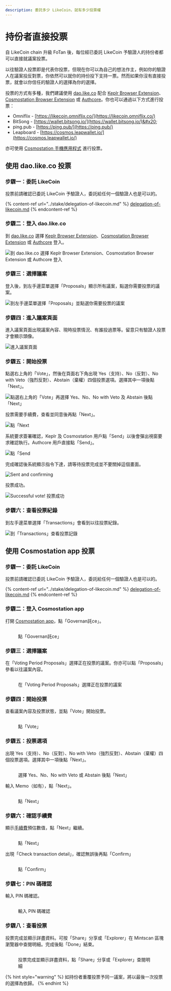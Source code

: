 ```yaml
---
description: 委託多少 LikeCoin，就有多少投票權
---
```


# 持份者直接投票

自 LikeCoin chain 升級 FoTan 後，每位經已委託 LikeCoin 予驗證人的持份者都可以直接就議案投票。

以往驗證人投票即是代表你投票，但現在你可以為自己的想法作主，例如你的驗證人在議案投反對票，你依然可以就你的持份投下支持一票。然而如果你沒有直接投票，就會以你信任的驗證人的選擇為你的選擇。

投票的方式有多種，我們建議使用 [dao.like.co](https://dao.like.co/) 配合 [Keplr Browser Extension](../wallet/keplr/)、[Cosmostation Browser Extension](../wallet/cosmostation/) 或 [Authcore](../../user-guide/liker-id/register/)。你也可以通過以下方式進行投票：

* Omniflix - [https://likecoin.omniflix.co/](https://likecoin.omniflix.co/)
* BitSong - [https://wallet.bitsong.io/](https://wallet.bitsong.io/)&#x20;
* ping.pub - [https://ping.pub/](https://ping.pub/)
* Leapboard - [https://cosmos.leapwallet.io/](https://cosmos.leapwallet.io/)

亦可使用 [Cosmostation 手機應用程式](../wallet/cosmostation-mobile/) 進行投票。

## 使用  dao.like.co 投票

### 步驟一：委託 LikeCoin

投票前請確認已委託 LikeCoin 予驗證人，委託給任何一個驗證人也是可以的。

{% content-ref url="../stake/delegation-of-likecoin.md" %}
[delegation-of-likecoin.md](../stake/delegation-of-likecoin.md)
{% endcontent-ref %}

### 步驟二：登入 dao.like.co

到 [dao.like.co](https://dao.like.co/) 選擇 [Keplr Browser Extension](../wallet/keplr/)、[Cosmostation Browser Extension](../wallet/cosmostation/) 或 [Authcore](../../user-guide/liker-id/register/) 登入。

![到 dao.like.co 選擇 Keplr Browser Extension、Cosmostation Browser Extension 或 Authcore 登入](<../../.gitbook/assets/Civic Liker Web 3-01.png>)

### &#xD;步驟三：選擇議案

登入後，到左手邊菜單選擇「Proposals」顯示所有議案，點選你需要投票的議案。

![到左手邊菜單選擇「Proposals」並點選你需要投票的議案](<../../.gitbook/assets/direct vote 02.png>)

### &#xD;步驟四：進入議案頁面

進入議案頁面出現議案內容、現時投票情況、有誰投過票等。留意只有驗證人投票才會顯示頭像。

![進入議案頁面](<../../.gitbook/assets/direct vote 03.png>)

### 步驟五：開始投票

點選右上角的「Vote」，然後在頁面右下角出現&#x20;Yes（支持）、No（反對）、No with Veto（強烈反對）、Abstain（棄權）四個投票選項。選擇其中一項後點「Next」。

![點選右上角的「Vote」再選擇 Yes、No、No with Veto 及 Abstain 後點「Next」](<../../.gitbook/assets/direct vote 04.png>)

投票需要手續費，查看並同意後再點「Next」。



![點「Next](<../../.gitbook/assets/direct vote 05.png>)

系統要求簽署確認，Keplr 及 Cosmostation 用戶點「Send」以後會彈出視窗要求確認執行。Authcore 用戶直接點「Send」。

![點「Send](<../../.gitbook/assets/direct vote 06.png>)

完成確認後系統顯示指令下達，請等待投票完成並不要關掉這個畫面。

![Sent and confirming](<../../.gitbook/assets/direct vote 07.png>)

投票成功。

![Successful vote! 投票成功](<../../.gitbook/assets/direct vote 08.png>)

### &#xD;步驟六：查看投票紀錄

到左手邊菜單選擇「Transactions」會看到以往投票紀錄。

![到「Transactions」查看投票記錄](<../../.gitbook/assets/direct vote 09.png>)

## 使用 Cosmostation app 投票

### 步驟一：委託 LikeCoin

投票前請確認已委託 LikeCoin 予驗證人，委託給任何一個驗證人也是可以的。

{% content-ref url="../stake/delegation-of-likecoin.md" %}
[delegation-of-likecoin.md](../stake/delegation-of-likecoin.md)
{% endcontent-ref %}

### 步驟二：登入 Cosmostation app

打開 [Cosmostation app](../wallet/cosmostation-mobile/)，點「Governan託ce」。

<figure><img src="../../.gitbook/assets/Cosmostation mobile vote 1.png" alt=""><figcaption><p>點「Governan託ce」</p></figcaption></figure>

### 步驟三：選擇議案

在「Voting Period Proposals」選擇正在投票的議案。你亦可以點「Proposals」參看以往議案內容。

<figure><img src="../../.gitbook/assets/Cosmostation mobile vote 2.png" alt=""><figcaption><p>在「Voting Period Proposals」選擇正在投票的議案</p></figcaption></figure>

### 步驟四：開始投票

查看議案內容及投票狀態，並點「Vote」開始投票。

<figure><img src="../../.gitbook/assets/Cosmostation mobile vote 3.png" alt=""><figcaption><p>點「Vote」</p></figcaption></figure>

### 步驟五：投票選項

出現 Yes（支持）、No（反對）、No with Veto（強烈反對）、Abstain（棄權）四個投票選項。選擇其中一項後點「Next」。

<figure><img src="../../.gitbook/assets/Cosmostation mobile vote 4.png" alt=""><figcaption><p>選擇 Yes、No、No with Veto 或 Abstain 後點「Next」</p></figcaption></figure>

輸入 Memo（如有），點「Next」。

<figure><img src="../../.gitbook/assets/Cosmostation mobile vote 5.png" alt=""><figcaption><p>點「Next」</p></figcaption></figure>

### 步驟六：確認手續費

顯示[手續費](../wallet/transaction-fee.md)預估數值，點「Next」繼續。

<figure><img src="../../.gitbook/assets/Cosmostation mobile vote 6.png" alt=""><figcaption><p>點「Next」</p></figcaption></figure>

出現「Check transaction detail」，確認無誤後再點「Confirm」

<figure><img src="../../.gitbook/assets/Cosmostation mobile vote 7.png" alt=""><figcaption><p>點「Confirm」</p></figcaption></figure>

### 步驟七：PIN 碼確認

輸入 PIN 碼確認。

<figure><img src="../../.gitbook/assets/Cosmostation mobile send 7.jpg" alt=""><figcaption><p>輸入 PIN 碼確認</p></figcaption></figure>

### 步驟八：查看投票

投票完成並顯示詳盡資料。可按「Share」分享或「Explorer」在 Mintscan 區塊瀏覽器中查閱明細。完成後點「Done」結束。

<figure><img src="../../.gitbook/assets/Cosmostation mobile vote 8.png" alt=""><figcaption><p>投票完成並顯示詳盡資料，點「Share」分享或「Explorer」查閱明細</p></figcaption></figure>

{% hint style="warning" %}
如持份者重覆投票予同一議案，將以最後一次投票的選擇為依歸。
{% endhint %}
